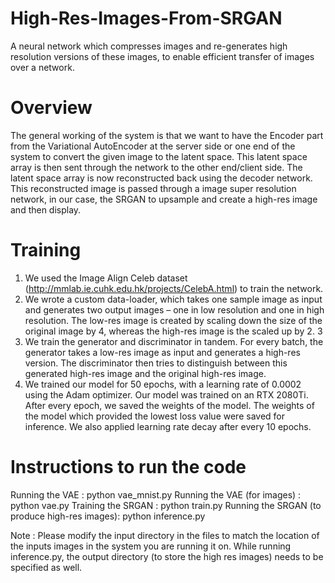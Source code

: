 # High-Res-Images-From-SRGAN
A neural network which compresses images and re-generates high resolution versions of these images, to enable efficient transfer of images over a network.  

# Overview
The general working of the system is that we want to have the Encoder part from the Variational AutoEncoder at the server side or one end of the system to convert the given image to the latent space. This latent space array is then sent through the network to the other end/client side. The latent space array is now reconstructed back using the decoder network. This reconstructed image is passed through a image super resolution network, in our case, the SRGAN to upsample and create a high-res image and then display.
# Training 
1. We used the Image Align Celeb dataset (http://mmlab.ie.cuhk.edu.hk/projects/CelebA.html) to train the network.
2. We wrote a custom data-loader, which takes one sample image as input and generates two output images – one in low resolution and one in high resolution. The low-res image is created by scaling down the size of the original image by 4, whereas the high-res image is the scaled up by 2. 3
3. We train the generator and discriminator in tandem. For every batch, the generator takes a low-res image as input and generates a high-res version. The discriminator then tries to distinguish between this generated high-res image and the original high-res image.
4. We trained our model for 50 epochs, with a learning rate of 0.0002 using the Adam optimizer. Our model was trained on an RTX 2080Ti. After every epoch, we saved the weights of the model. The weights of the model which provided the lowest loss value were saved for inference. We also applied learning rate decay after every 10 epochs. 

# Instructions to run the code
Running the VAE : python vae_mnist.py
Running the VAE (for images) : python vae.py
Training the SRGAN : python train.py
Running the SRGAN (to produce high-res images): python inference.py 

Note : Please modify the input directory in the files to match the location of the inputs images in the system you are running it on. While running inference.py, the output directory (to store the high res images) needs to be specified as well. 
